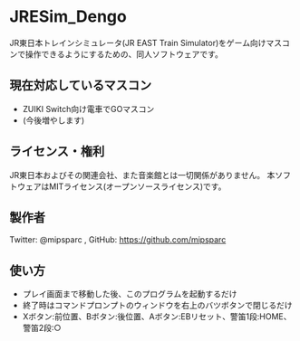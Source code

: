 # JRESim_Dengo
JR東日本トレインシミュレータ(JR EAST Train Simulator)をゲーム向けマスコンで操作できるようにするための、同人ソフトウェアです。

## 現在対応しているマスコン
- ZUIKI Switch向け電車でGOマスコン
- (今後増やします)

## ライセンス・権利
JR東日本およびその関連会社、また音楽館とは一切関係がありません。
本ソフトウェアはMITライセンス(オープンソースライセンス)です。

## 製作者
Twitter: @mipsparc , GitHub: https://github.com/mipsparc

## 使い方
- プレイ画面まで移動した後、このプログラムを起動するだけ
- 終了時はコマンドプロンプトのウィンドウを右上のバツボタンで閉じるだけ
- Xボタン:前位置、Bボタン:後位置、Aボタン:EBリセット、警笛1段:HOME、警笛2段:○

